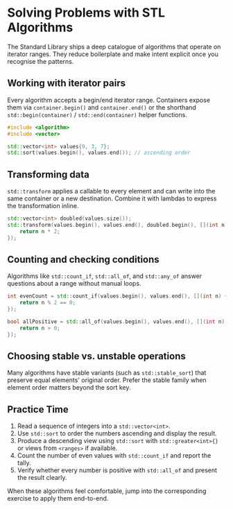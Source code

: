 # Solving Problems with STL Algorithms

The Standard Library ships a deep catalogue of algorithms that operate on iterator ranges. They reduce boilerplate and make intent explicit once you recognise the patterns.

## Working with iterator pairs

Every algorithm accepts a begin/end iterator range. Containers expose them via `container.begin()` and `container.end()` or the shorthand `std::begin(container)` / `std::end(container)` helper functions.

```cpp
#include <algorithm>
#include <vector>

std::vector<int> values{9, 3, 7};
std::sort(values.begin(), values.end()); // ascending order
```

## Transforming data

`std::transform` applies a callable to every element and can write into the same container or a new destination. Combine it with lambdas to express the transformation inline.

```cpp
std::vector<int> doubled(values.size());
std::transform(values.begin(), values.end(), doubled.begin(), [](int n) {
    return n * 2;
});
```

## Counting and checking conditions

Algorithms like `std::count_if`, `std::all_of`, and `std::any_of` answer questions about a range without manual loops.

```cpp
int evenCount = std::count_if(values.begin(), values.end(), [](int n) {
    return n % 2 == 0;
});

bool allPositive = std::all_of(values.begin(), values.end(), [](int n) {
    return n > 0;
});
```

## Choosing stable vs. unstable operations

Many algorithms have stable variants (such as `std::stable_sort`) that preserve equal elements' original order. Prefer the stable family when element order matters beyond the sort key.

## Practice Time

1. Read a sequence of integers into a `std::vector<int>`.
2. Use `std::sort` to order the numbers ascending and display the result.
3. Produce a descending view using `std::sort` with `std::greater<int>{}` or views from `<ranges>` if available.
4. Count the number of even values with `std::count_if` and report the tally.
5. Verify whether every number is positive with `std::all_of` and present the result clearly.

When these algorithms feel comfortable, jump into the corresponding exercise to apply them end-to-end.
